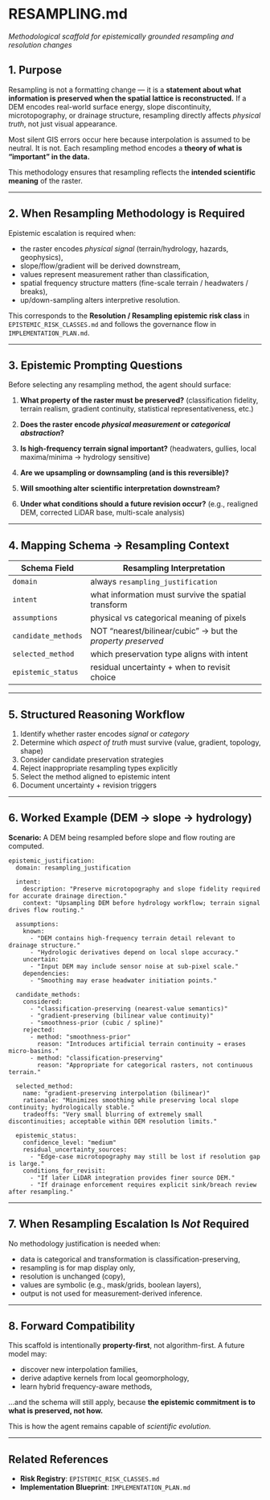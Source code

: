 # RESAMPLING.md

*Methodological scaffold for epistemically grounded resampling and resolution changes*

## 1. Purpose

Resampling is not a formatting change — it is a **statement about what information is preserved when the spatial lattice is reconstructed.**
If a DEM encodes real-world surface energy, slope discontinuity, microtopography, or drainage structure, resampling directly affects *physical truth*, not just visual appearance.

Most silent GIS errors occur here because interpolation is assumed to be neutral.
It is not.
Each resampling method encodes a **theory of what is “important” in the data.**

This methodology ensures that resampling reflects the **intended scientific meaning** of the raster.

---

## 2. When Resampling Methodology is Required

Epistemic escalation is required when:

* the raster encodes *physical signal* (terrain/hydrology, hazards, geophysics),
* slope/flow/gradient will be derived downstream,
* values represent measurement rather than classification,
* spatial frequency structure matters (fine-scale terrain / headwaters / breaks),
* up/down-sampling alters interpretive resolution.

This corresponds to the **Resolution / Resampling epistemic risk class** in `EPISTEMIC_RISK_CLASSES.md` and follows the governance flow in `IMPLEMENTATION_PLAN.md`.

---

## 3. Epistemic Prompting Questions

Before selecting any resampling method, the agent should surface:

1. **What property of the raster must be preserved?**
   (classification fidelity, terrain realism, gradient continuity, statistical representativeness, etc.)

2. **Does the raster encode *physical measurement* or *categorical abstraction*?**

3. **Is high-frequency terrain signal important?**
   (headwaters, gullies, local maxima/minima → hydrology sensitive)

4. **Are we upsampling or downsampling (and is this reversible)?**

5. **Will smoothing alter scientific interpretation downstream?**

6. **Under what conditions should a future revision occur?**
   (e.g., realigned DEM, corrected LiDAR base, multi-scale analysis)

---

## 4. Mapping Schema → Resampling Context

| Schema Field        | Resampling Interpretation                                   |
| ------------------- | ----------------------------------------------------------- |
| `domain`            | always `resampling_justification`                           |
| `intent`            | what information must survive the spatial transform         |
| `assumptions`       | physical vs categorical meaning of pixels                   |
| `candidate_methods` | NOT “nearest/bilinear/cubic” → but the *property preserved* |
| `selected_method`   | which preservation type aligns with intent                  |
| `epistemic_status`  | residual uncertainty + when to revisit choice               |

---

## 5. Structured Reasoning Workflow

1. Identify whether raster encodes *signal* or *category*
2. Determine which *aspect of truth* must survive (value, gradient, topology, shape)
3. Consider candidate preservation strategies
4. Reject inappropriate resampling types explicitly
5. Select the method aligned to epistemic intent
6. Document uncertainty + revision triggers

---

## 6. Worked Example (DEM → slope → hydrology)

**Scenario:**
A DEM being resampled before slope and flow routing are computed.

```
epistemic_justification:
  domain: resampling_justification

  intent:
    description: "Preserve microtopography and slope fidelity required for accurate drainage direction."
    context: "Upsampling DEM before hydrology workflow; terrain signal drives flow routing."

  assumptions:
    known:
      - "DEM contains high-frequency terrain detail relevant to drainage structure."
      - "Hydrologic derivatives depend on local slope accuracy."
    uncertain:
      - "Input DEM may include sensor noise at sub-pixel scale."
    dependencies:
      - "Smoothing may erase headwater initiation points."

  candidate_methods:
    considered:
      - "classification-preserving (nearest-value semantics)"
      - "gradient-preserving (bilinear value continuity)"
      - "smoothness-prior (cubic / spline)"
    rejected:
      - method: "smoothness-prior"
        reason: "Introduces artificial terrain continuity → erases micro-basins."
      - method: "classification-preserving"
        reason: "Appropriate for categorical rasters, not continuous terrain."

  selected_method:
    name: "gradient-preserving interpolation (bilinear)"
    rationale: "Minimizes smoothing while preserving local slope continuity; hydrologically stable."
    tradeoffs: "Very small blurring of extremely small discontinuities; acceptable within DEM resolution limits."

  epistemic_status:
    confidence_level: "medium"
    residual_uncertainty_sources:
      - "Edge-case microtopography may still be lost if resolution gap is large."
    conditions_for_revisit:
      - "If later LiDAR integration provides finer source DEM."
      - "If drainage enforcement requires explicit sink/breach review after resampling."
```

---

## 7. When Resampling Escalation Is *Not* Required

No methodology justification is needed when:

* data is categorical and transformation is classification-preserving,
* resampling is for map display only,
* resolution is unchanged (copy),
* values are symbolic (e.g., mask/grids, boolean layers),
* output is not used for measurement-derived inference.

---

## 8. Forward Compatibility

This scaffold is intentionally **property-first**, not algorithm-first.
A future model may:

* discover new interpolation families,
* derive adaptive kernels from local geomorphology,
* learn hybrid frequency-aware methods,

…and the schema will still apply, because **the epistemic commitment is to what is preserved, not how.**

This is how the agent remains capable of *scientific evolution.*

---

## Related References

- **Risk Registry**: `EPISTEMIC_RISK_CLASSES.md`
- **Implementation Blueprint**: `IMPLEMENTATION_PLAN.md`

